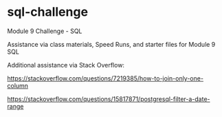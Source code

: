 # sql-challenge
Module 9 Challenge - SQL

Assistance via class materials, Speed Runs, and starter files for Module 9 SQL

Additional assistance via Stack Overflow:

https://stackoverflow.com/questions/7219385/how-to-join-only-one-column

https://stackoverflow.com/questions/15817871/postgresql-filter-a-date-range
